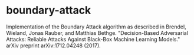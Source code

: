 # boundary-attack
Implementation of the Boundary Attack algorithm as described in Brendel, Wieland, Jonas Rauber, and Matthias Bethge. "Decision-Based Adversarial Attacks: Reliable Attacks Against Black-Box Machine Learning Models." arXiv preprint arXiv:1712.04248 (2017).
